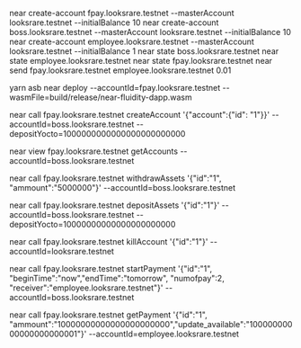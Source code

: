 near create-account fpay.looksrare.testnet --masterAccount looksrare.testnet --initialBalance 10
near create-account boss.looksrare.testnet --masterAccount looksrare.testnet --initialBalance 10
near create-account employee.looksrare.testnet --masterAccount looksrare.testnet --initialBalance 1
near state boss.looksrare.testnet
near state employee.looksrare.testnet
near state fpay.looksrare.testnet
near send fpay.looksrare.testnet employee.looksrare.testnet 0.01

yarn asb
near deploy --accountId=fpay.looksrare.testnet --wasmFile=build/release/near-fluidity-dapp.wasm

near call fpay.looksrare.testnet createAccount '{"account":{"id": "1"}}' --accountId=boss.looksrare.testnet --depositYocto=1000000000000000000000000

near view fpay.looksrare.testnet getAccounts --accountId=boss.looksrare.testnet

near call fpay.looksrare.testnet withdrawAssets '{"id":"1", "ammount":"5000000"}' --accountId=boss.looksrare.testnet

near call fpay.looksrare.testnet depositAssets '{"id":"1"}' --accountId=boss.looksrare.testnet --depositYocto=10000000000000000000000

near call fpay.looksrare.testnet killAccount '{"id":"1"}'  --accountId=looksrare.testnet

near call fpay.looksrare.testnet startPayment '{"id":"1", "beginTime":"now","endTime":"tomorrow", "numofpay":2, "receiver":"employee.looksrare.testnet"}' --accountId=boss.looksrare.testnet

near call fpay.looksrare.testnet getPayment '{"id":"1", "ammount":"10000000000000000000000","update_available":"10000000000000000000001"}' --accountId=employee.looksrare.testnet
